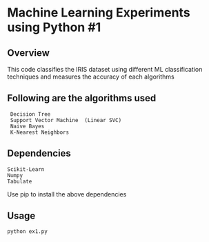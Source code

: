 <h1>Machine Learning  Experiments using Python #1  </h1>

<h2>Overview </h2>

This code classifies the IRIS dataset using different ML classification techniques and measures the accuracy of each algorithms 

<h2>Following are the algorithms used </h2> 

	 Decision Tree 
	 Support Vector Machine  (Linear SVC) 
	 Naive Bayes 
	 K-Nearest Neighbors


<h2>Dependencies </h2> 

	Scikit-Learn 
	Numpy 
	Tabulate

Use pip to install the above dependencies 


<h2>Usage </h2>

	python ex1.py
